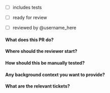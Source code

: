 - [ ] includes tests
- [ ] ready for review
- [ ] reviewed by @username\_here


#### What does this PR do?
#### Where should the reviewer start?
#### How should this be manually tested?
#### Any background context you want to provide?
#### What are the relevant tickets?
